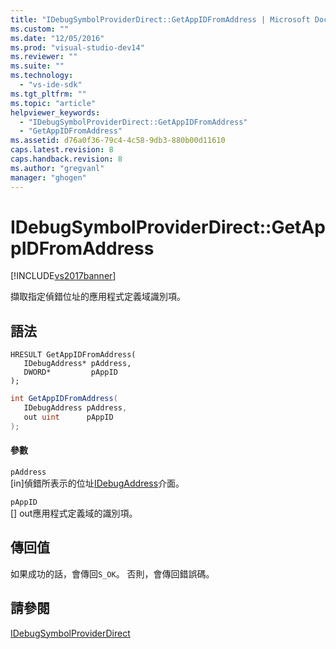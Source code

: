 ```yaml
---
title: "IDebugSymbolProviderDirect::GetAppIDFromAddress | Microsoft Docs"
ms.custom: ""
ms.date: "12/05/2016"
ms.prod: "visual-studio-dev14"
ms.reviewer: ""
ms.suite: ""
ms.technology: 
  - "vs-ide-sdk"
ms.tgt_pltfrm: ""
ms.topic: "article"
helpviewer_keywords: 
  - "IDebugSymbolProviderDirect::GetAppIDFromAddress"
  - "GetAppIDFromAddress"
ms.assetid: d76a0f36-79c4-4c58-9db3-880b00d11610
caps.latest.revision: 8
caps.handback.revision: 8
ms.author: "gregvanl"
manager: "ghogen"
---
```

# IDebugSymbolProviderDirect::GetAppIDFromAddress
[!INCLUDE[vs2017banner](../../../code-quality/includes/vs2017banner.md)]

擷取指定偵錯位址的應用程式定義域識別項。  
  
## 語法  
  
```cpp#  
HRESULT GetAppIDFromAddress(  
   IDebugAddress* pAddress,  
   DWORD*         pAppID  
);  
```  
  
```c#  
int GetAppIDFromAddress(  
   IDebugAddress pAddress,  
   out uint      pAppID  
);  
```  
  
#### 參數  
 `pAddress`  
 \[in\]偵錯所表示的位址[IDebugAddress](../../../extensibility/debugger/reference/idebugaddress.md)介面。  
  
 `pAppID`  
 \[\] out應用程式定義域的識別項。  
  
## 傳回值  
 如果成功的話，會傳回`S_OK`。 否則，會傳回錯誤碼。  
  
## 請參閱  
 [IDebugSymbolProviderDirect](../../../extensibility/debugger/reference/idebugsymbolproviderdirect.md)